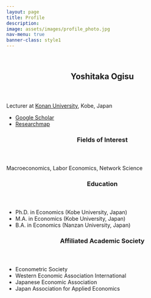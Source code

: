 ```yaml
---
layout: page
title: Profile
description: 
image: assets/images/profile_photo.jpg
nav-menu: true
banner-class: style1
---
```


<!-- Main -->
<div id="main">

<section class="wrapper">
  <section id="one" class="spotlights">
    <section >
      <br>
    </section>
    <section class="scroll-fade">
      <div class="image">
        <img src="{{ 'assets/images/profile_photo.jpg' | relative_url }}" alt="" data-position="center center" />
      </div>
      <div class="content">
        <div class="inner">
          <header class="major">
            <h2>Yoshitaka Ogisu</h2>
          </header>
          <p>Lecturer at <a href="https://www.konan-u.ac.jp/">Konan University</a>, Kobe, Japan</p>
          <ul>
            <li> <a href="https://scholar.google.co.jp/citations?user=olbpst8AAAAJ">Google Scholar</a></li>
            <li> <a href="https://researchmap.jp/yoshitaka_ogisu">Researchmap</a></li>
          </ul>
          <div>
            <header>
              <h3>Fields of Interest</h3>
            </header>
            <p>Macroeconomics, Labor Economics, Network Science</p>
            <header>
              <h3>Education</h3>
            </header>
            <div>
              <ul>
                <li>Ph.D. in Economics (Kobe University, Japan)</li>
                <li>M.A. in Economics (Kobe University, Japan)</li>
                <li>B.A. in Economics (Nanzan University, Japan)</li>
              </ul>
            </div>
            <header>
              <h3>Affiliated Academic Society</h3>
            </header>
            <div>
              <ul>
                <li>Econometric Society</li>
                <li>Western Economic Association International</li>
                <li>Japanese Economic Association</li>
                <li>Japan Association for Applied Economics</li>
              </ul>
            </div>
          </div>
        </div>
      </div>
    </section>
    <section>
      <br>
    </section>
  </section>
</section>

</div>